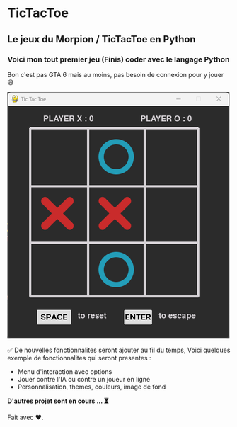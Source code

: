 # TicTacToe
## Le jeux du Morpion / TicTacToe en Python

### **Voici mon tout premier jeu (Finis) coder avec le langage Python**

Bon c'est pas GTA 6 mais au moins, pas besoin de connexion pour y jouer 😅


![alt text](./tic-tac-toe-img.png)


✅ De nouvelles fonctionnalites seront ajouter au fil du temps, Voici quelques exemple de fonctionnalites qui seront presentes :
* Menu d'interaction avec options 
* Jouer contre l'IA ou contre un joueur en ligne
* Personnalisation, themes, couleurs, image de fond 

**D'autres projet sont en cours ... ⏳**

Fait avec ❤️.
